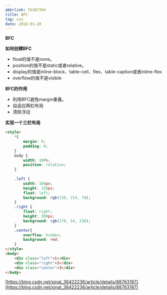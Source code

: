 ```yaml
---
abbrlink: fb387394
title: BFC
tag: css
date: 2018-01-20
---
```


<strong class='old-blog'>BFC</strong>

**如何创建BFC**
- float的值不是none。
- position的值不是static或者relative。
- display的值是inline-block、table-cell、flex、table-caption或者inline-flex
- overflow的值不是visible

**BFC的作用**
- 利用BFC避免margin重叠。
- 自适应两栏布局
- 清除浮动

**实现一个三栏布局**
```html
<style>
    *{
        margin: 0;
        padding: 0;
    }
    body {
        width: 100%;
        position: relative;
    }
 
    .left {
        width: 100px;
        height: 150px;
        float: left;
        background: rgb(139, 214, 78);
    }
    .right {
        float: right;
        height: 300px;
        background: rgb(170, 54, 236);  
    }
    .center{
        overflow: hidden;
        background: red;  
    }
</style>
<body>
    <div class="left">1</div>
    <div class="right">2</div>
    <div class="center">3</div>
</body>
```


[https://blog.csdn.net/sinat_36422236/article/details/88763187](https://blog.csdn.net/sinat_36422236/article/details/88763187)